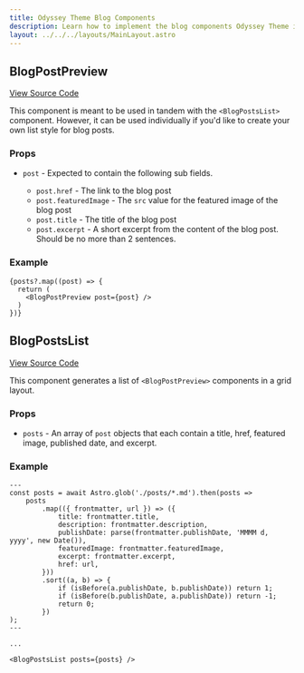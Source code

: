 ```yaml
---
title: Odyssey Theme Blog Components
description: Learn how to implement the blog components Odyssey Theme includes.
layout: ../../../layouts/MainLayout.astro
---
```


## BlogPostPreview

[View Source Code](https://github.com/littlesticksdev/odyssey-theme/blob/main/components/packages/components/blog/BlogPostPreview.astro)

This component is meant to be used in tandem with the `<BlogPostsList>` component. However, it can be used individually if you'd like to create your own list style for blog posts.

### Props

- `post` - Expected to contain the following sub fields.

  - `post.href` - The link to the blog post
  - `post.featuredImage` - The `src` value for the featured image of the blog post
  - `post.title` - The title of the blog post
  - `post.excerpt` - A short excerpt from the content of the blog post. Should be no more than 2 sentences.

### Example

```astro
{posts?.map((post) => {
  return (
    <BlogPostPreview post={post} />
  )
})} 
```

## BlogPostsList

[View Source Code](https://github.com/littlesticksdev/odyssey-theme/blob/main/components/packages/components/blog/BlogPostsList.astro)

This component generates a list of `<BlogPostPreview>` components in a grid layout.

### Props

- `posts` - An array of `post` objects that each contain a title, href, featured image, published date, and excerpt.

### Example

```astro
---
const posts = await Astro.glob('./posts/*.md').then(posts =>
	posts
		.map(({ frontmatter, url }) => ({
			title: frontmatter.title,
			description: frontmatter.description,
			publishDate: parse(frontmatter.publishDate, 'MMMM d, yyyy', new Date()),
			featuredImage: frontmatter.featuredImage,
			excerpt: frontmatter.excerpt,
			href: url,
		}))
		.sort((a, b) => {
			if (isBefore(a.publishDate, b.publishDate)) return 1;
			if (isBefore(b.publishDate, a.publishDate)) return -1;
			return 0;
		})
);
---

...

<BlogPostsList posts={posts} />
```



